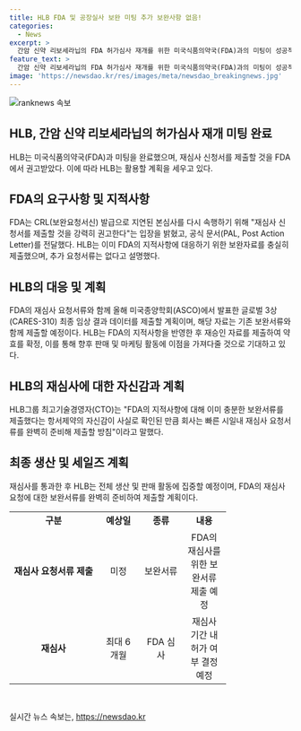 ```yaml
---
title: HLB FDA 및 공장실사 보완 미팅 추가 보완사항 없음!
categories:
  - News
excerpt: >
  간암 신약 리보세라닙의 FDA 허가심사 재개를 위한 미국식품의약국(FDA)과의 미팅이 성공적으로 마무리되었다. FDA는 보완요청서신(CRL) 발급으로 지연된 본심사를 속행하기 위해 재심사 신청서를 제출할 것을 권고하고, 항서제약은 이미 필요한 보완자료를 제출했다고 밝혔다. 이에 따라 HLB는 최종 임상결과와 함께 재심사 요청서류를 제출할 계획이며, FDA는 최대 6개월 내 허가 여부를 결정할 예정이다. 이를 통해 간암 신약의 불확실성은 제거되었으며, 회사는 글로벌 허가를 위한 절차에 집중할 계획이다.
feature_text: >
  간암 신약 리보세라닙의 FDA 허가심사 재개를 위한 미국식품의약국(FDA)과의 미팅이 성공적으로 마무리되었다. FDA는 보완요청서신(CRL) 발급으로 지연된 본심사를 속행하기 위해 재심사 신청서를 제출할 것을 권고하고, 항서제약은 이미 필요한 보완자료를 제출했다고 밝혔다. 이에 따라 HLB는 최종 임상결과와 함께 재심사 요청서류를 제출할 계획이며, FDA는 최대 6개월 내 허가 여부를 결정할 예정이다. 이를 통해 간암 신약의 불확실성은 제거되었으며, 회사는 글로벌 허가를 위한 절차에 집중할 계획이다.
image: 'https://newsdao.kr/res/images/meta/newsdao_breakingnews.jpg'
---
```


<p><img src="https://newsdao.kr/res/images/meta/newsdao_breakingnews.jpg" alt="ranknews 속보" /></p>

<h2 data-ke-size="size26">HLB, 간암 신약 리보세라닙의 허가심사 재개 미팅 완료</h2>

<p data-ke-size="size16">HLB는 미국식품의약국(FDA)과 미팅을 완료했으며, 재심사 신청서를 제출할 것을 FDA에서 권고받았다. 이에 따라 HLB는 활용할 계획을 세우고 있다.</p>

<h2 data-ke-size="size22">FDA의 요구사항 및 지적사항</h2>

<p data-ke-size="size16">FDA는 CRL(보완요청서신) 발급으로 지연된 본심사를 다시 속행하기 위해 "재심사 신청서를 제출할 것을 강력히 권고한다"는 입장을 밝혔고, 공식 문서(PAL, Post Action Letter)를 전달했다. HLB는 이미 FDA의 지적사항에 대응하기 위한 보완자료를 충실히 제출했으며, 추가 요청서류는 없다고 설명했다.</p>

<h2 data-ke-size="size22">HLB의 대응 및 계획</h2>

<p data-ke-size="size16">FDA의 재심사 요청서류와 함께 올해 미국종양학회(ASCO)에서 발표한 글로벌 3상(CARES-310) 최종 임상 결과 데이터를 제출할 계획이며, 해당 자료는 기존 보완서류와 함께 제출할 예정이다. HLB는 FDA의 지적사항을 반영한 후 재승인 자료를 제출하여 약효를 확정, 이를 통해 향후 판매 및 마케팅 활동에 이점을 가져다줄 것으로 기대하고 있다.</p>

<h2 data-ke-size="size22">HLB의 재심사에 대한 자신감과 계획</h2>

<p data-ke-size="size16">HLB그룹 최고기술경영자(CTO)는 "FDA의 지적사항에 대해 이미 충분한 보완서류를 제출했다는 항서제약의 자신감이 사실로 확인된 만큼 회사는 빠른 시일내 재심사 요청서류를 완벽히 준비해 제출할 방침"이라고 말했다.</p>

<h2 data-ke-size="size22">최종 생산 및 세일즈 계획</h2>

<p data-ke-size="size16">재심사를 통과한 후 HLB는 전체 생산 및 판매 활동에 집중할 예정이며, FDA의 재심사 요청에 대한 보완서류를 완벽히 준비하여 제출할 계획이다.</p>

<table>
  <colgroup>
    <col width="158" style="width: 118pt;" />
    <col width="75" style="width: 56pt;" />
    <col width="77" style="width: 58pt;" />
    <col width="77" style="width: 58pt;" />
  </colgroup>
  <tr>
    <td style="text-align: center; height: 17px;"><b>구분</b></td>
    <td style="text-align: center; height: 17px;"><b>예상일</b></td>
    <td style="text-align: center; height: 17px;"><b>종류</b></td>
    <td style="text-align: center; height: 17px;"><b>내용</b></td>
  </tr>
  <tr>
    <td style="text-align: center; height: 17px;"><b>재심사 요청서류 제출</b></td>
    <td style="text-align: center; height: 17px;">미정</td>
    <td style="text-align: center; height: 17px;">보완서류</td>
    <td style="text-align: center; height: 17px;">FDA의 재심사를 위한 보완서류 제출 예정</td>
  </tr>
  <tr>
    <td style="text-align: center; height: 17px;"><b>재심사</b></td>
    <td style="text-align: center; height: 17px;">최대 6개월</td>
    <td style="text-align: center; height: 17px;">FDA 심사</td>
    <td style="text-align: center; height: 17px;">재심사 기간 내 허가 여부 결정 예정</td>
  </tr>
</table>

<p data-ke-size="size16">&nbsp;</p>
실시간 뉴스 속보는, <a href="https://newsdao.kr" rel="dofollow">https://newsdao.kr</a>


